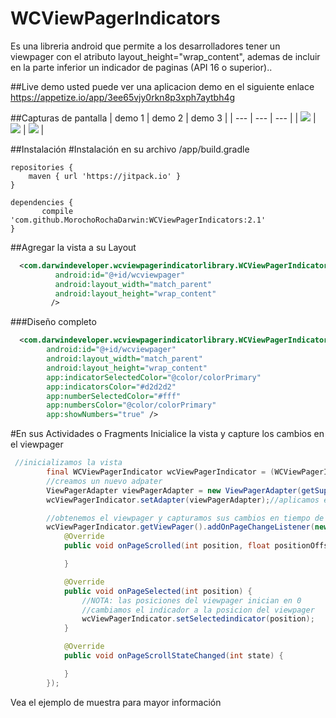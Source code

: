 # WCViewPagerIndicators
Es una libreria android que permite a los desarrolladores tener un viewpager con el atributo layout_height="wrap_content", ademas  de incluir en la parte inferior un indicador de paginas (API 16 o superior)..

##Live demo
usted puede ver una aplicacion demo en el siguiente enlace https://appetize.io/app/3ee65vjy0rkn8p3xph7aytbh4g

##Capturas de pantalla
| demo 1 | demo 2 | demo 3 |
| --- | --- | --- |
| ![](https://cloud.githubusercontent.com/assets/15864336/23829170/144e0a5a-06b8-11e7-86d5-f7c787eb7678.png) | ![](https://cloud.githubusercontent.com/assets/15864336/23829171/14816774-06b8-11e7-8c20-e4c64f2dfb3b.png) | ![](https://cloud.githubusercontent.com/assets/15864336/23829172/14863d58-06b8-11e7-9e51-dd3793528bc7.png) |

##Instalación
#Instalación
en su archivo /app/build.gradle
```
repositories {
    maven { url 'https://jitpack.io' }
}

dependencies {
       compile 'com.github.MorochoRochaDarwin:WCViewPagerIndicators:2.1'
}
```

##Agregar la vista a su Layout
```xml
  <com.darwindeveloper.wcviewpagerindicatorlibrary.WCViewPagerIndicator
          android:id="@+id/wcviewpager"
          android:layout_width="match_parent"
          android:layout_height="wrap_content"
         />
```
###Diseño completo
```xml
  <com.darwindeveloper.wcviewpagerindicatorlibrary.WCViewPagerIndicator
        android:id="@+id/wcviewpager"
        android:layout_width="match_parent"
        android:layout_height="wrap_content"
        app:indicatorSelectedColor="@color/colorPrimary"
        app:indicatorsColor="#d2d2d2"
        app:numberSelectedColor="#fff"
        app:numbersColor="@color/colorPrimary"
        app:showNumbers="true" />

```

#En sus Actividades o Fragments
Inicialice la vista y capture los cambios en el viewpager
```java
 //inicializamos la vista
        final WCViewPagerIndicator wcViewPagerIndicator = (WCViewPagerIndicator) findViewById(R.id.wcviewpager);
        //creamos un nuevo adpater
        ViewPagerAdapter viewPagerAdapter = new ViewPagerAdapter(getSupportFragmentManager());
        wcViewPagerIndicator.setAdapter(viewPagerAdapter);//aplicamos el adapter

        //obtenemos el viewpager y capturamos sus cambios en tiempo de ejecucuion
        wcViewPagerIndicator.getViewPager().addOnPageChangeListener(new ViewPager.OnPageChangeListener() {
            @Override
            public void onPageScrolled(int position, float positionOffset, int positionOffsetPixels) {

            }

            @Override
            public void onPageSelected(int position) {
                //NOTA: las posiciones del viewpager inician en 0
                //cambiamos el indicador a la posicion del viewpager
                wcViewPagerIndicator.setSelectedindicator(position);
            }

            @Override
            public void onPageScrollStateChanged(int state) {

            }
        });
```

Vea el ejemplo de muestra para mayor información




